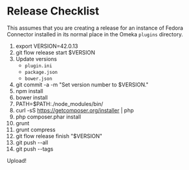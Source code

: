 
# Release Checklist

This assumes that you are creating a release for an instance of Fedora
Connector installed in its normal place in the Omeka `plugins` directory.

1. export VERSION=42.0.13
1. git flow release start $VERSION
1. Update versions
   * `plugin.ini`
   * `package.json`
   * `bower.json`
1. git commit -a -m "Set version number to $VERSION."
1. npm install
1. bower install
1. PATH=$PATH:./node_modules/bin/
1. curl -sS https://getcomposer.org/installer | php
1. php composer.phar install
1. grunt
1. grunt compress
1. git flow release finish "$VERSION"
1. git push --all
1. git push --tags

Upload!
